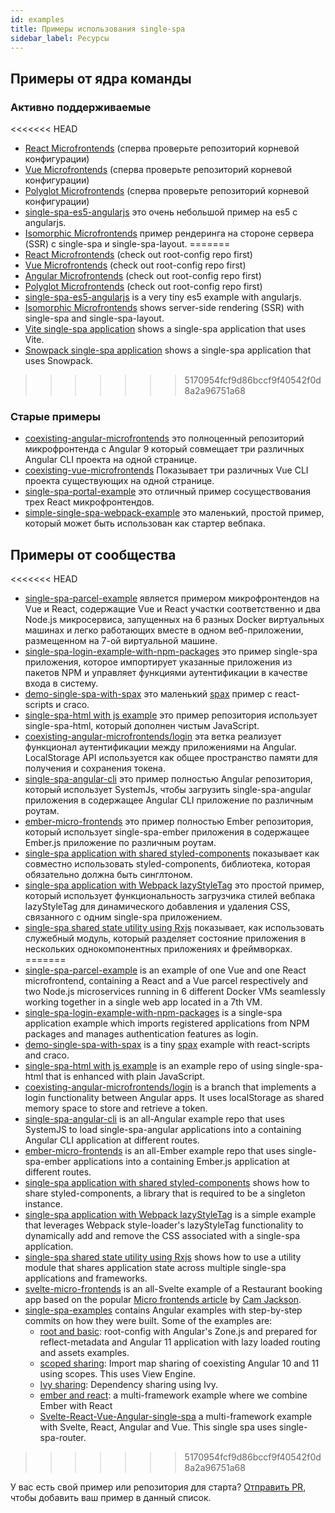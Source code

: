 ```yaml
---
id: examples
title: Примеры использования single-spa
sidebar_label: Ресурсы
---
```


## Примеры от ядра команды

### Активно поддерживаемые

<<<<<<< HEAD
- [React Microfrontends](https://github.com/react-microfrontends) (сперва проверьте репозиторий корневой конфигурации)
- [Vue Microfrontends](https://github.com/vue-microfrontends) (сперва проверьте репозиторий корневой конфигурации)
- [Polyglot Microfrontends](https://github.com/polyglot-microfrontends) (сперва проверьте репозиторий корневой конфигурации)
- [single-spa-es5-angularjs](https://github.com/joeldenning/single-spa-es5-angularjs) это очень небольшой пример на es5 с angularjs.
- [Isomorphic Microfrontends](https://github.com/isomorphic-microfrontends) пример рендеринга на стороне сервера (SSR) с single-spa и single-spa-layout.
=======
- [React Microfrontends](https://github.com/react-microfrontends) (check out root-config repo first)
- [Vue Microfrontends](https://github.com/vue-microfrontends) (check out root-config repo first)
- [Angular Microfrontends](https://github.com/angular-microfrontends) (check out root-config repo first)
- [Polyglot Microfrontends](https://github.com/polyglot-microfrontends) (check out root-config repo first)
- [single-spa-es5-angularjs](https://github.com/joeldenning/single-spa-es5-angularjs) is a very tiny es5 example with angularjs.
- [Isomorphic Microfrontends](https://github.com/isomorphic-microfrontends) shows server-side rendering (SSR) with single-spa and single-spa-layout.
- [Vite single-spa application](https://github.com/joeldenning/vite-single-spa-example) shows a single-spa application that uses Vite.
- [Snowpack single-spa application](https://github.com/joeldenning/snowpack-single-spa-example) shows a single-spa application that uses Snowpack.
>>>>>>> 5170954fcf9d86bccf9f40542f0d8a2a96751a68

### Старые примеры

- [coexisting-angular-microfrontends](https://github.com/joeldenning/coexisting-angular-microfrontends) это полноценный репозиторий микрофронтенда с Angular 9 который совмещает три различных Angular CLI проекта на одной странице.
- [coexisting-vue-microfrontends](https://github.com/joeldenning/coexisting-vue-microfrontends) Показывает три различных Vue CLI проекта существующих на одной странице.
- [single-spa-portal-example](https://gitlab.com/TheMcMurder/single-spa-portal-example) это отличный пример сосуществования трех React микрофронтендов.
- [simple-single-spa-webpack-example](https://github.com/joeldenning/simple-single-spa-webpack-example) это маленький, простой пример, который может быть использован как стартер вебпака.

## Примеры от сообщества

<<<<<<< HEAD
- [single-spa-parcel-example](https://github.com/Guillembonet/single-spa-parcel-example) является примером микрофронтендов на Vue и React, содержащие Vue и React участки соответственно и два Node.js микросервиса, запущенных на 6 разных Docker виртуальных машинах и легко работающих вместе в одном веб-приложении, размещенном на 7-ой виртуальной машине.
- [single-spa-login-example-with-npm-packages](https://github.com/jualoppaz/single-spa-login-example-with-npm-packages) это пример single-spa приложения, которое импортирует указанные приложения из пакетов NPM и управляет функциями аутентификации в качестве входа в систему.
- [demo-single-spa-with-spax](https://github.com/crossjs/spax/tree/master/packages/demo-single-spa) это маленький [spax](https://spax.js.org) пример с react-scripts и craco.
- [single-spa-html with js example](https://github.com/filoxo/single-spa-html-with-js-example) это пример репозитория использует single-spa-html, который дополнен чистым JavaScript.
- [coexisting-angular-microfrontends/login](https://github.com/Vallerious/coexisting-angular-microfrontends/tree/feature/login) эта ветка реализует функционал аутентификации между приложениями на Angular. LocalStorage API используется как общее пространство памяти для получения и сохранения токена.
- [single-spa-angular-cli](https://github.com/matt-gold/single-spa-angular-cli) это пример полностью Angular репозитория, который использует SystemJs, чтобы загрузить single-spa-angular приложения в содержащее Angular CLI приложение по различным роутам.
- [ember-micro-frontends](https://github.com/ember-micro-frontends) это пример полностью Ember репозитория, который использует single-spa-ember приложения в содержащее Ember.js приложение по различным роутам.
- [single-spa application with shared styled-components](https://github.com/filoxo/single-spa-example-shared-styled-components) показывает как совместно использовать styled-components, библиотека, которая обязательно должна быть синглтоном.
- [single-spa application with Webpack lazyStyleTag](https://github.com/filoxo/single-spa-example-webpack-lazystyletag) это простой пример, который использует функциональность загрузчика стилей вебпака lazyStyleTag для динамического добавления и удаления CSS, связанного с одним single-spa приложением.
- [single-spa shared state utility using Rxjs](https://github.com/filoxo/single-spa-example-rxjs-shared-state) показывает, как использовать служебный модуль, который разделяет состояние приложения в нескольких однокомпонентных приложениях и фреймворках.
=======
- [single-spa-parcel-example](https://github.com/Guillembonet/single-spa-parcel-example) is an example of one Vue and one React microfrontend, containing a React and a Vue parcel respectively and two Node.js microservices running in 6 different Docker VMs seamlessly working together in a single web app located in a 7th VM.
- [single-spa-login-example-with-npm-packages](https://github.com/jualoppaz/single-spa-login-example-with-npm-packages) is a single-spa application example which imports registered applications from NPM packages and manages authentication features as login.
- [demo-single-spa-with-spax](https://github.com/crossjs/spax/tree/master/packages/demo-single-spa) is a tiny [spax](https://spax.js.org) example with react-scripts and craco.
- [single-spa-html with js example](https://github.com/filoxo/single-spa-html-with-js-example) is an example repo of using single-spa-html that is enhanced with plain JavaScript.
- [coexisting-angular-microfrontends/login](https://github.com/Vallerious/coexisting-angular-microfrontends/tree/feature/login) is a branch that implements a login functionality between Angular apps. It uses localStorage as shared memory space to store and retrieve a token.
- [single-spa-angular-cli](https://github.com/matt-gold/single-spa-angular-cli) is an all-Angular example repo that uses SystemJS to load single-spa-angular applications into a containing Angular CLI application at different routes.
- [ember-micro-frontends](https://github.com/ember-micro-frontends) is an all-Ember example repo that uses single-spa-ember applications into a containing Ember.js application at different routes.
- [single-spa application with shared styled-components](https://github.com/filoxo/single-spa-example-shared-styled-components) shows how to share styled-components, a library that is required to be a singleton instance.
- [single-spa application with Webpack lazyStyleTag](https://github.com/filoxo/single-spa-example-webpack-lazystyletag) is a simple example that leverages Webpack style-loader's lazyStyleTag functionality to dynamically add and remove the CSS associated with a single-spa application.
- [single-spa shared state utility using Rxjs](https://github.com/filoxo/single-spa-example-rxjs-shared-state) shows how to use a utility module that shares application state across multiple single-spa applications and frameworks.
- [svelte-micro-frontends](https://github.com/svelte-micro-frontends) is an all-Svelte example of a Restaurant booking app based on the popular [Micro frontends article](https://martinfowler.com/articles/micro-frontends.html) by [Cam Jackson](https://twitter.com/thecamjackson).
- [single-spa-examples](https://github.com/daniloesk/single-spa-examples/) contains Angular examples with step-by-step commits on how they were built. Some of the examples are:
  - [root and basic](https://github.com/daniloesk/single-spa-examples/tree/v20201211-registration): root-config with Angular's Zone.js and prepared for reflect-metadata and Angular 11 application with lazy loaded routing and assets examples.
  - [scoped sharing](https://github.com/daniloesk/single-spa-examples/tree/v20201215-scoped-importmap): Import map sharing of coexisting Angular 10 and 11 using scopes. This uses View Engine.
  - [Ivy sharing](https://github.com/daniloesk/single-spa-examples/tree/v20201217-importmap-ivy): Dependency sharing using Ivy.
  - [ember and react](https://github.com/ember-react-microfrontend): a multi-framework example where we combine Ember with React
  - [Svelte-React-Vue-Angular-single-spa](https://github.com/Svelte-React-Vue-Angular-SPA) a multi-framework example with Svelte, React, Angular and Vue. This single spa uses single-spa-router.

>>>>>>> 5170954fcf9d86bccf9f40542f0d8a2a96751a68

У вас есть свой пример или репозитория для старта? [Отправить PR](https://github.com/single-spa/single-spa.js.org/edit/master/website/versioned_docs/version-5.x/examples.md), чтобы добавить ваш пример в данный список.
